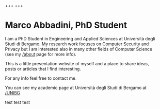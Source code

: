 +++
+++
# Marco Abbadini, PhD Student

I am a PhD Student in Engineering and Applied Sciences at Università degli Studi di Bergamo. My research work focuses on Computer Security and Privacy but I am interested also in many other fields of Computer Science (see my [/about](/about) page for more info).

This is a little presentation website of myself and a place to share ideas, posts or articles that I find interesting.

For any info feel free to contact me.

You can see my academic page at Università degli Studi di Bergamo at [/UNIBG](https://cs.unibg.it/abbadini)

test test test
